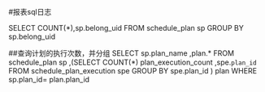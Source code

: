 #报表sql日志

SELECT COUNT(*),sp.belong_uid FROM schedule_plan  sp GROUP BY sp.belong_uid

##查询计划的执行次数，并分组
SELECT sp.plan_name ,plan.* FROM schedule_plan sp ,(SELECT COUNT(*) plan_execution_count ,spe.`plan_id`  FROM schedule_plan_execution spe GROUP BY spe.plan_id
) plan WHERE sp.plan_id= plan.plan_id